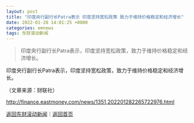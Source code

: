 ```yaml
---
layout: post
title: "印度央行副行长Patra表示 印度坚持宽松政策 致力于维持价格稳定和经济增长"
date: 2022-01-28 14:01:25 +0800
categories: emnews
tags: 东财滚动新闻
---
```

> 印度央行副行长Patra表示，印度坚持宽松政策，致力于维持价格稳定和经济增长。

<p>印度央行副行长Patra表示，印度坚持宽松政策，致力于维持价格稳定和经济增长。 </p><p class="em_media">（文章来源：财联社）</p>

<http://finance.eastmoney.com/news/1351,202201282265722976.html>

[返回东财滚动新闻](//finews.withounder.com/emnews/)｜[返回首页](//finews.withounder.com/)